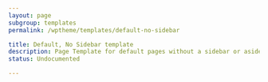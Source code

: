 ```yaml
---
layout: page
subgroup: templates
permalink: /wptheme/templates/default-no-sidebar

title: Default, No Sidebar template
description: Page Template for default pages without a sidebar or aside widget area
status: Undocumented

---
```

